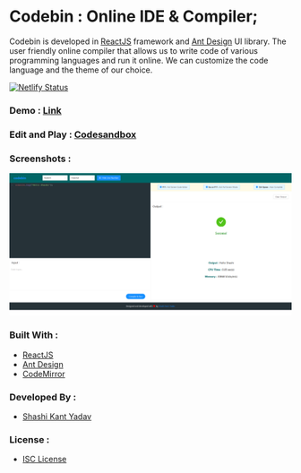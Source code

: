# Codebin : Online IDE & Compiler;

Codebin is developed in [ReactJS](https://reactjs.org/) framework and [Ant Design](https://ant.design/) UI library. The user friendly online compiler that allows us to write code of various programming languages and run it online. We can customize the code language and the theme of our choice.

[![Netlify Status](https://api.netlify.com/api/v1/badges/194381bc-5e49-4e0e-b5dc-312944274de1/deploy-status)](https://codebin.netlify.app)

### Demo : [Link](https://codebin.netlify.app/)

### Edit and Play : [Codesandbox](https://o4fei.csb.app/)

### Screenshots :

<p align="center">
  <img src="./src/assets/demo.png">
</p>

### Built With :

- [ReactJS](https://reactjs.org/)
- [Ant Design](https://ant.design/)
- [CodeMirror](https://codemirror.net/)

### Developed By :

- [Shashi Kant Yadav](https://github.com/imboss712)

### License :

- [ISC License](https://choosealicense.com/licenses/isc/)
